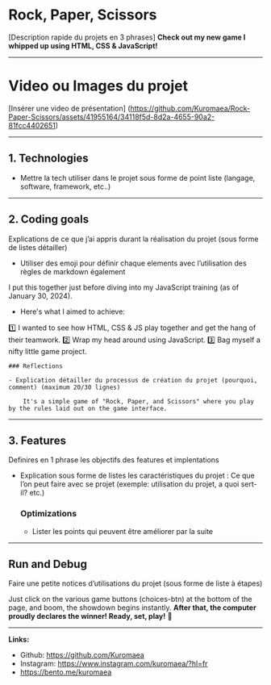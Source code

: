 # Rock, Paper, Scissors

[Description rapide du projets en 3 phrases] **Check out my new game I whipped up using HTML, CSS & JavaScript!**

---

# Video ou Images du projet

[Insérer une video de présentation] (https://github.com/Kuromaea/Rock-Paper-Scissors/assets/41955164/34118f5d-8d2a-4655-90a2-81fcc4402651)

---

## 1. Technologies

- Mettre la tech utiliser dans le projet sous forme de point liste (langage, software, framework, etc..)

---

## 2. Coding goals

Explications de ce que j’ai appris durant la réalisation du projet (sous forme de listes détailler)

- Utiliser des emoji pour définir chaque elements avec l’utilisation des règles de markdown également

I put this together just before diving into my JavaScript training (as of January 30, 2024).
- Here's what I aimed to achieve:

1️⃣ I wanted to see how HTML, CSS & JS play together and get the hang of their teamwork.
2️⃣ Wrap my head around using JavaScript.
3️⃣ Bag myself a nifty little game project.
    
    ### Reflections
    
    - Explication détailler du processus de création du projet (pourquoi, comment) (maximum 20/30 lignes)
        
        It's a simple game of "Rock, Paper, and Scissors" where you play by the rules laid out on the game interface.
        

---

## 3. Features

Definires en 1 phrase les objectifs des features et implentations

- Explication sous forme de listes les caractéristiques du projet : Ce que l’on peut faire avec se projet (exemple: utilisation du projet, a quoi sert-il? etc.)
    
    ### Optimizations
    
    - Lister les points qui peuvent être améliorer par la suite

---

## Run and Debug

Faire une petite notices d’utilisations du projet (sous forme de liste à étapes)

Just click on the various game buttons (choices-btn) at the bottom of the page, and boom, the showdown begins instantly.
**After that, the computer proudly declares the winner! Ready, set, play!** 🚀

---

**Links:**

- Github: https://github.com/Kuromaea
- Instagram: https://www.instagram.com/kuromaea/?hl=fr
- https://bento.me/kuromaea
